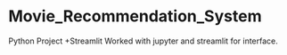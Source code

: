 # Movie_Recommendation_System
Python Project +Streamlit
Worked with jupyter and streamlit for interface.
